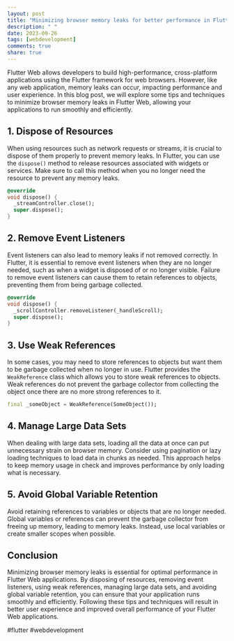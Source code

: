 ```yaml
---
layout: post
title: "Minimizing browser memory leaks for better performance in Flutter web"
description: " "
date: 2023-09-26
tags: [webdevelopment]
comments: true
share: true
---
```


Flutter Web allows developers to build high-performance, cross-platform applications using the Flutter framework for web browsers. However, like any web application, memory leaks can occur, impacting performance and user experience. In this blog post, we will explore some tips and techniques to minimize browser memory leaks in Flutter Web, allowing your applications to run smoothly and efficiently.

## 1. Dispose of Resources 

When using resources such as network requests or streams, it is crucial to dispose of them properly to prevent memory leaks. In Flutter, you can use the `dispose()` method to release resources associated with widgets or services. Make sure to call this method when you no longer need the resource to prevent any memory leaks.

```dart
@override
void dispose() {
  _streamController.close();
  super.dispose();
}
```

## 2. Remove Event Listeners

Event listeners can also lead to memory leaks if not removed correctly. In Flutter, it is essential to remove event listeners when they are no longer needed, such as when a widget is disposed of or no longer visible. Failure to remove event listeners can cause them to retain references to objects, preventing them from being garbage collected.

```dart
@override
void dispose() {
  _scrollController.removeListener(_handleScroll);
  super.dispose();
}
```

## 3. Use Weak References

In some cases, you may need to store references to objects but want them to be garbage collected when no longer in use. Flutter provides the `WeakReference` class which allows you to store weak references to objects. Weak references do not prevent the garbage collector from collecting the object once there are no more strong references to it.

```dart
final _someObject = WeakReference(SomeObject());
```

## 4. Manage Large Data Sets

When dealing with large data sets, loading all the data at once can put unnecessary strain on browser memory. Consider using pagination or lazy loading techniques to load data in chunks as needed. This approach helps to keep memory usage in check and improves performance by only loading what is necessary.

## 5. Avoid Global Variable Retention

Avoid retaining references to variables or objects that are no longer needed. Global variables or references can prevent the garbage collector from freeing up memory, leading to memory leaks. Instead, use local variables or create smaller scopes when possible.

## Conclusion

Minimizing browser memory leaks is essential for optimal performance in Flutter Web applications. By disposing of resources, removing event listeners, using weak references, managing large data sets, and avoiding global variable retention, you can ensure that your application runs smoothly and efficiently. Following these tips and techniques will result in better user experience and improved overall performance of your Flutter Web applications.

#flutter #webdevelopment